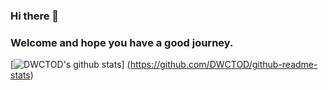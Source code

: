 ### Hi there 👋

### Welcome and hope you have a good journey.
[![DWCTOD's github stats](https://github-readme-stats.vercel.app/api?username=DWCTOD&show_icons=true&theme=radical)]
(https://github.com/DWCTOD/github-readme-stats)

<!--
**DWCTOD/DWCTOD** is a ✨ _special_ ✨ repository because its `README.md` (this file) appears on your GitHub profile.

Here are some ideas to get you started:

- 🔭 I’m currently working on ...
- 🌱 I’m currently learning ...
- 👯 I’m looking to collaborate on ...
- 🤔 I’m looking for help with ...
- 💬 Ask me about ...
- 📫 How to reach me: ...
- 😄 Pronouns: ...
- ⚡ Fun fact: ...
-->
